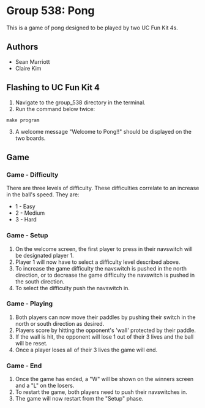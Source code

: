 # Group 538: Pong

This is a game of pong designed to be played by two UC Fun Kit 4s.

## Authors 

- Sean Marriott
- Claire Kim

## Flashing to UC Fun Kit 4

1. Navigate to the group_538 directory in the terminal.
2. Run the command below twice:
<pre><code>make program</code></pre>
3. A welcome message "Welcome to Pong!!" should be displayed on the two boards.

## Game

### Game - Difficulty

There are three levels of difficulty. These difficulties correlate to an increase in the ball's speed.
They are:
- 1 - Easy
- 2 - Medium
- 3 - Hard

### Game - Setup

1. On the welcome screen, the first player to press in their navswitch will be designated player 1.
2. Player 1 will now have to select a difficulty level described above.
3. To increase the game difficulty the navswitch is pushed in the north direction, or to decrease the game difficulty the navswitch is pushed in the south direction.
4. To select the difficulty push the navswitch in.

### Game - Playing
1. Both players can now move their paddles by pushing their switch in the north or south direction as desired. 
2. Players score by hitting the opponent's 'wall' protected by their paddle.
3. If the wall is hit, the opponent will lose 1 out of their 3 lives and the ball will be reset.
4. Once a player loses all of their 3 lives the game will end.

### Game - End
1. Once the game has ended, a "W" will be shown on the winners screen and a "L" on the losers.
2. To restart the game, both players need to push their navswitches in.
3. The game will now restart from the "Setup" phase.


